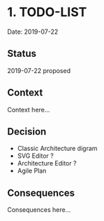 # 1. TODO-LIST

Date: 2019-07-22

## Status

2019-07-22 proposed

## Context

Context here...

## Decision

 - Classic Architecture digram
 - SVG Editor ?
 - Architecture Editor ?
 - Agile Plan

## Consequences

Consequences here...
